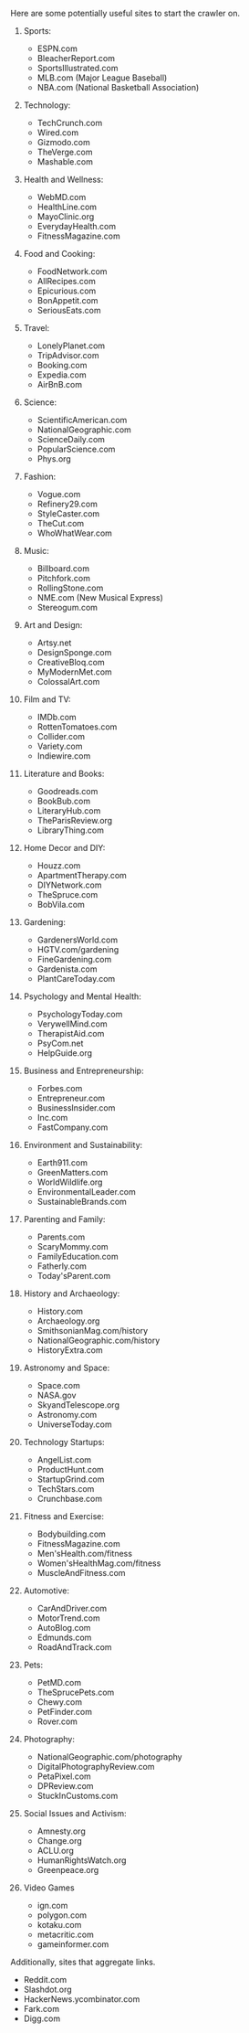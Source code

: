 Here are some potentially useful sites to start the crawler on.

1. Sports:
   - ESPN.com
   - BleacherReport.com
   - SportsIllustrated.com
   - MLB.com (Major League Baseball)
   - NBA.com (National Basketball Association)

2. Technology:
   - TechCrunch.com
   - Wired.com
   - Gizmodo.com
   - TheVerge.com
   - Mashable.com

3. Health and Wellness:
   - WebMD.com
   - HealthLine.com
   - MayoClinic.org
   - EverydayHealth.com
   - FitnessMagazine.com

4. Food and Cooking:
   - FoodNetwork.com
   - AllRecipes.com
   - Epicurious.com
   - BonAppetit.com
   - SeriousEats.com

5. Travel:
   - LonelyPlanet.com
   - TripAdvisor.com
   - Booking.com
   - Expedia.com
   - AirBnB.com

6. Science:
   - ScientificAmerican.com
   - NationalGeographic.com
   - ScienceDaily.com
   - PopularScience.com
   - Phys.org

7. Fashion:
   - Vogue.com
   - Refinery29.com
   - StyleCaster.com
   - TheCut.com
   - WhoWhatWear.com

8. Music:
   - Billboard.com
   - Pitchfork.com
   - RollingStone.com
   - NME.com (New Musical Express)
   - Stereogum.com

9. Art and Design:
   - Artsy.net
   - DesignSponge.com
   - CreativeBloq.com
   - MyModernMet.com
   - ColossalArt.com

10. Film and TV:
    - IMDb.com
    - RottenTomatoes.com
    - Collider.com
    - Variety.com
    - Indiewire.com

11. Literature and Books:
    - Goodreads.com
    - BookBub.com
    - LiteraryHub.com
    - TheParisReview.org
    - LibraryThing.com

12. Home Decor and DIY:
    - Houzz.com
    - ApartmentTherapy.com
    - DIYNetwork.com
    - TheSpruce.com
    - BobVila.com

13. Gardening:
    - GardenersWorld.com
    - HGTV.com/gardening
    - FineGardening.com
    - Gardenista.com
    - PlantCareToday.com

14. Psychology and Mental Health:
    - PsychologyToday.com
    - VerywellMind.com
    - TherapistAid.com
    - PsyCom.net
    - HelpGuide.org

15. Business and Entrepreneurship:
    - Forbes.com
    - Entrepreneur.com
    - BusinessInsider.com
    - Inc.com
    - FastCompany.com

16. Environment and Sustainability:
    - Earth911.com
    - GreenMatters.com
    - WorldWildlife.org
    - EnvironmentalLeader.com
    - SustainableBrands.com

17. Parenting and Family:
    - Parents.com
    - ScaryMommy.com
    - FamilyEducation.com
    - Fatherly.com
    - Today'sParent.com

18. History and Archaeology:
    - History.com
    - Archaeology.org
    - SmithsonianMag.com/history
    - NationalGeographic.com/history
    - HistoryExtra.com

19. Astronomy and Space:
    - Space.com
    - NASA.gov
    - SkyandTelescope.org
    - Astronomy.com
    - UniverseToday.com

20. Technology Startups:
    - AngelList.com
    - ProductHunt.com
    - StartupGrind.com
    - TechStars.com
    - Crunchbase.com

21. Fitness and Exercise:
    - Bodybuilding.com
    - FitnessMagazine.com
    - Men'sHealth.com/fitness
    - Women'sHealthMag.com/fitness
    - MuscleAndFitness.com

22. Automotive:
    - CarAndDriver.com
    - MotorTrend.com
    - AutoBlog.com
    - Edmunds.com
    - RoadAndTrack.com

23. Pets:
    - PetMD.com
    - TheSprucePets.com
    - Chewy.com
    - PetFinder.com
    - Rover.com

24. Photography:
    - NationalGeographic.com/photography
    - DigitalPhotographyReview.com
    - PetaPixel.com
    - DPReview.com
    - StuckInCustoms.com

25. Social Issues and Activism:
    - Amnesty.org
    - Change.org
    - ACLU.org
    - HumanRightsWatch.org
    - Greenpeace.org

26. Video Games
    - ign.com
    - polygon.com
    - kotaku.com
    - metacritic.com
    - gameinformer.com

Additionally, sites that aggregate links.
- Reddit.com
- Slashdot.org
- HackerNews.ycombinator.com
- Fark.com
- Digg.com
